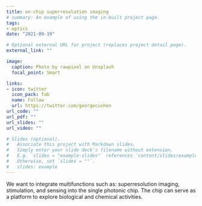 ```yaml
---
title: on-chip superresolution imaging
# summary: An example of using the in-built project page.
tags:
- optics
date: "2021-09-19"

# Optional external URL for project (replaces project detail page).
external_link: ""

image:
  caption: Photo by rawpixel on Unsplash
  focal_point: Smart

links:
- icon: twitter
  icon_pack: fab
  name: Follow
  url: https://twitter.com/georgecushen
url_code: ""
url_pdf: ""
url_slides: ""
url_video: ""

# Slides (optional).
#   Associate this project with Markdown slides.
#   Simply enter your slide deck's filename without extension.
#   E.g. `slides = "example-slides"` references `content/slides/example-slides.md`.
#   Otherwise, set `slides = ""`.
#   slides: example
---
```


We want to integrate multifunctions such as: superresolution imaging, stimulation, and sensing into the single photonic chip. The chip can serve as a platform to explore biological and chemical activities.
